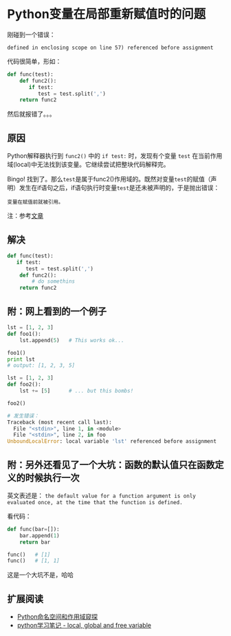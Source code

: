 # Python变量在局部重新赋值时的问题

刚碰到一个错误：

```
defined in enclosing scope on line 57) referenced before assignment
```

代码很简单，形如：

```python
def func(test):
    def func2():
       if test:
          test = test.split(',')
    return func2
```

然后就报错了。。。

## 原因

Python解释器执行到 `func2()` 中的 `if test:` 时，发现有个变量 `test` 在当前作用域(local)中无法找到该变量。它继续尝试把整块代码解释完。

Bingo! 找到了。那么`test`是属于func2()作用域的。既然对变量`test`的赋值（声明）发生在if语句之后，if语句执行时变量`test`是还未被声明的，于是抛出错误：

`变量在赋值前就被引用。`

注：参考[文章](http://blog.cipherc.com/2015/04/25/python_namespace_and_scope/#assignment-rule)

## 解决

```python
def func(test):
   if test:
      test = test.split(',')
    def func2():
        # do somethins
    return func2
```


## 附：网上看到的一个例子


```python
lst = [1, 2, 3]
def foo1():
    lst.append(5)   # This works ok...

foo1()
print lst
# output: [1, 2, 3, 5]

lst = [1, 2, 3]
def foo2():
    lst += [5]      # ... but this bombs!

foo2()

# 发生错误：
Traceback (most recent call last):
  File "<stdin>", line 1, in <module>
  File "<stdin>", line 2, in foo
UnboundLocalError: local variable 'lst' referenced before assignment
```

## 附：另外还看见了一个大坑：函数的默认值只在函数定义的时候执行一次

英文表述是：
`the default value for a function argument is only evaluated once, at the time that the function is defined.`

看代码：

```python
def func(bar=[]):
    bar.append(1)
    return bar

func()   # [1]
func()   # [1, 1]
```

这是一个大坑不是，哈哈

## 扩展阅读

- [Python命名空间和作用域窥探](http://blog.cipherc.com/2015/04/25/python_namespace_and_scope/)
- [python学习笔记 - local, global and free variable](http://www.jianshu.com/p/e1fd4f14136a)

